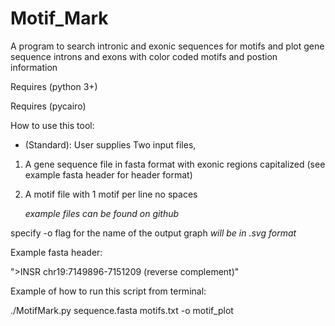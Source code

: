 # Motif_Mark
A program to search intronic and exonic sequences for motifs and plot gene sequence introns and exons with color coded motifs  and postion information

Requires (python 3+)

Requires (pycairo)

How to use this tool:
- (Standard): User supplies Two input files,
 1) A gene sequence  file in fasta format with exonic regions capitalized (see example fasta header for header format)
 2) A motif file with 1 motif per line no spaces
 
    *example files can be found on github*
    
  specify -o flag  for the name of the output graph *will be in .svg format*
 
Example fasta header:

 ">INSR chr19:7149896-7151209 (reverse complement)"

Example of how to run this script from terminal:

./MotifMark.py sequence.fasta motifs.txt -o motif_plot 
